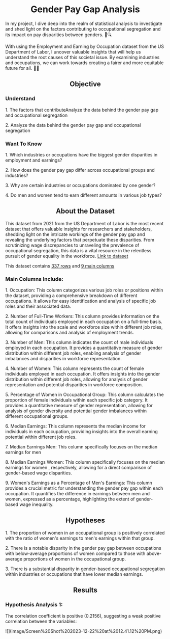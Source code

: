 <div align="center"><h1>Gender Pay Gap Analysis</h1> </div>

<p>In my project, I dive deep into the realm of statistical analysis to investigate and shed light on the factors contributing to occupational segregation and its impact on pay disparities between genders. 💼🔍</p>
<p></p>
<p>With using the Employment and Earning by Occupation dataset from the US Department of Labor, I uncover valuable insights that will help us understand the root causes of this societal issue. By examining industries and occupations, we can work towards creating a fairer and more equitable future for all. 💪🌟</p>
</body>
<div align="center"><h2>Objective</h2> </div>
<h3>Understand</h3>
<p></p>
<p>1. The factors that contributeAnalyze the data behind the gender pay gap and occupational segregation</p>
<p>2. Analyze the data behind the gender pay gap and occupational segregation</p>
</body>
<h3>Want To Know</h3>
<p></p>
<p>1. Which industries or occupations have the biggest gender disparities in employment and earnings?</p>
<p>2. How does the gender pay gap differ across occupational groups and industries?</p>
<p>3. Why are certain industries or occupations dominated by one gender?</p>
<p>4. Do men and women tend to earn different amounts in various job types?</p>
</body>
<div align="center"><h2>About the Dataset</h2> </div>
<p></p>
This dataset from 2021 from the US Department of Labor is the most recent dataset that offers valuable insights for researchers and stakeholders, shedding light on the intricate workings of the gender pay gap and revealing the underlying factors that perpetuate these disparities. From scrutinizing wage discrepancies to unraveling the prevalence of occupational segregation, this data is a vital resource in the relentless pursuit of gender equality in the workforce. <a href="https://www.dol.gov/agencies/wb/data/occupations">Link to dataset</a>
<p></p>
<p>This dataset contains <u>337 rows</u> and <u>9 main columns</u></p>
<h3>Main Columns Include:</h3>
<p></p>
<p>1. Occupation: This column categorizes various job roles or positions within the dataset, providing a comprehensive breakdown of different occupations. It allows for easy identification and analysis of specific job roles and their associated data.</p>
<p>2. Number of Full-Time Workers: This column provides information on the total count of individuals employed in each occupation on a full-time basis. It offers insights into the scale and workforce size within different job roles, allowing for comparisons and analysis of employment trends.</p>
<p>3. Number of Men: This column indicates the count of male individuals employed in each occupation. It provides a quantitative measure of gender distribution within different job roles, enabling analysis of gender imbalances and disparities in workforce representation.</p>
<p>4. Number of Women: This column represents the count of female individuals employed in each occupation. It offers insights into the gender distribution within different job roles, allowing for analysis of gender representation and potential disparities in workforce composition.</p>
<p>5. Percentage of Women in Occupational Group: This column calculates the proportion of female individuals within each specific job category. It provides a quantitative measure of gender representation, allowing for analysis of gender diversity and potential gender imbalances within different occupational groups.</p>
<p>6. Median Earnings: This column represents the median income for individuals in each occupation, providing insights into the overall earning potential within different job roles.</p>
<p>7. Median Earnings Men: This column specifically focuses on the median earnings for men</p>
<p>8. Median Earnings Women: This column specifically focuses on the median earnings for women , respectively, allowing for a direct comparison of gender-based wage disparities.</p>
<p>9. Women's Earnings as a Percentage of Men's Earnings: This column provides a crucial metric for understanding the gender pay gap within each occupation. It quantifies the difference in earnings between men and women, expressed as a percentage, highlighting the extent of gender-based wage inequality.</p>
</body>
<div align="center"><h2>Hypotheses</h2> </div>
<p></p>
<p>1. The proportion of women in an occupational group is positively correlated with the ratio of women's earnings to men's earnings within that group.</p>
<p>2. There is a notable disparity in the gender pay gap between occupations with below-average proportions of women compared to those with above-average proportions of women in the occupational group.</p>
<p>3. There is a substantial disparity in gender-based occupational segregation within industries or occupations that have lower median earnings.</p>
<div align="center"><h2>Results</h2> </div>
<h3>Hypothesis Analysis 1: </h3>
<p>The correlation coefficient is positive (0.2156), suggesting a weak positive correlation between the variables: </p>
![](image/Screen%20Shot%202023-12-22%20at%2012.41.12%20PM.png)




